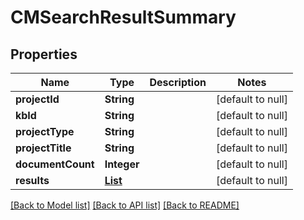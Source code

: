 # CMSearchResultSummary
## Properties

| Name | Type | Description | Notes |
|------------ | ------------- | ------------- | -------------|
| **projectId** | **String** |  | [default to null] |
| **kbId** | **String** |  | [default to null] |
| **projectType** | **String** |  | [default to null] |
| **projectTitle** | **String** |  | [default to null] |
| **documentCount** | **Integer** |  | [default to null] |
| **results** | [**List**](CMResultsSection.md) |  | [default to null] |

[[Back to Model list]](../README.md#documentation-for-models) [[Back to API list]](../README.md#documentation-for-api-endpoints) [[Back to README]](../README.md)

